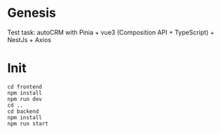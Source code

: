 # Genesis
Test task: autoCRM with Pinia + vue3 (Composition API + TypeScript) + NestJs + Axios

# Init
```
cd frontend
npm install
npm run dev
cd ..
cd backend
npm install
npm run start
```
